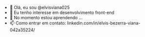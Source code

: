 - 👋 Olá, eu sou @elvisviana025
- 👀 Eu tenho interesse em desenvolvimento front-end
- 🌱 No momento estou aprendendo ...
- 📫 Como entrar em contato: linkedin.com/in/elvis-bezerra-viana-042a35224/
